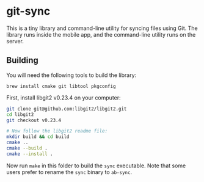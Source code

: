# git-sync

This is a tiny library and command-line utility for syncing files using Git.
The library runs inside the mobile app,
and the command-line utility runs on the server.

## Building

You will need the following tools to build the library:

```
brew install cmake git libtool pkgconfig
```

First, install libgit2 v0.23.4 on your computer:

```sh
git clone git@github.com:libgit2/libgit2.git
cd libgit2
git checkout v0.23.4

# Now follow the libgit2 readme file:
mkdir build && cd build
cmake ..
cmake --build .
cmake --install .
```

Now run `make` in this folder to build the `sync` executable. Note that some users prefer to rename the `sync` binary to `ab-sync`.
